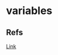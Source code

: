 # variables

## Refs 
[Link](https://rinthel.github.io/rust-lang-book-ko/ch03-01-variables-and-mutability.html)